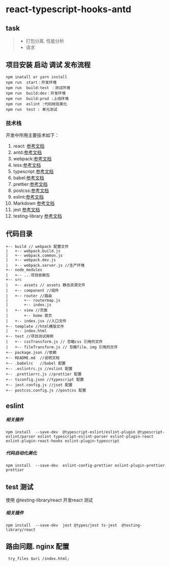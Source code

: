# react-typescript-hooks-antd

## task


> -   打包分离.  性能分析
> -   请求 




## 项目安装 启动 调试 发布流程

```bush
npm inatall or yarn install
npm run  start：开发环境
npm run  build:test ：测试环境
npm run  build:dev：开发环境
npm run  build:prod :上线环境
npm run  eslint :代码校验美化
npm run  test : 单元测试

```


### 技术栈
开发中所用主要技术如下：

1. react: [参考文档](https://reactjs.org/)
2. antd:[参考文档](https://ant.design)
3. webpack:[参考文档](https://webpack.js.org/)
4. less:[参考文档](http://lesscss.org/)
5. typescript [参考文档](http://www.typescriptlang.org/)
6. babel:[参考文档](https://babeljs.io/)
7. prettier:[参考文档](https://prettier.io/)
8. postcss:[参考文档](https://www.postcss.com.cn/)
9. eslint:[参考文档](https://eslint.org/)
10. Markdown [参考文档](https://maxiang.io)
10. jest [参考文档](https://jestjs.io/zh-Hans)
11. testing-library [参考文档](https://testing-library.com/) 

## 代码目录
```
+-- build // webpack 配置文件 
|   +-- webpack.build.js
|   +-- webpack.common.js
|   +-- webpack.dev.js
|   +-- webpack.server.js //生产环境
+-- node_modules
|   +-- ...项目依赖包
+-- src
|   +-- assets // assets 静态资源文件
|   +-- component //组件
|   +-- router //路由
|       +-- routermap.js
|       +-- index.js
|   +-- view //页面
|       +-- home 首页
|   +-- index.jsx //入口文件
+-- template //html模版文件
|   +-- index.html
+-- test //项目测试用例
|   +-- cssTransform.js // 忽略css 引用的文件
|   +-- fileTransform.js // 忽略file、img 引用的文件
+-- package.json //依赖
+-- README.md  //说明文档
+-- .babelrc   //babel 配置
+-- .eslintrc.js //eslint 配置
+-- .prettierrc.js //prettier 配置
+-- tsconfig.json //typescript 配置
+-- jest.config.js //jset 配置
+-- postcss.config.js //postcss 配置
```




## eslint 

##### 相关插件

``` shell
npm install  --save-dev  @typescript-eslint/eslint-plugin @typescript-eslint/parser eslint typescript-eslint-parser eslint-plugin-react eslint-plugin-react-hooks eslint-plugin-typescript
```

#####  代码自动化美化
``` shell
npm install  --save-dev  eslint-config-prettier eslint-plugin-prettier prettier 
```

##  test 测试 
使用 @testing-library/react 开发react 测试

##### 相关插件

``` shell
npm install  --save-dev  jest @types/jest ts-jest  @testing-library/react
```


##   路由问题.  nginx 配置
    
```shell
 try_files $uri /index.html;
```